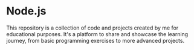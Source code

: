 # Node.js
This repository is a collection of code and projects created by me for educational purposes. It's a platform to share and showcase the learning journey, from basic programming exercises to more advanced projects.
